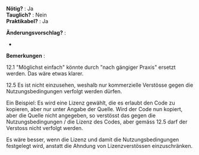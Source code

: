 **Nötig?** : Ja </br>
**Tauglich?** : Nein </br>
**Praktikabel?** : Ja </br>

**Änderungsvorschlag?** :

-

**Bemerkungen** :

12.1 "Möglichst einfach" könnte durch "nach gängiger Praxis" ersetzt werden. Das wäre etwas klarer.

12.5 Es ist nicht einzusehen, weshalb nur kommerzielle Verstösse gegen die Nutzungsbedingungen verfolgt werden dürfen.

Ein Beispiel: Es wird eine Lizenz gewählt, die es erlaubt den Code zu kopieren, aber nur unter Angabe der Quelle. Wird der Code nun kopiert, aber die Quelle nicht angegeben, so verstösst das gegen die Nutzungsbedingungen / die Lizenz des Codes, aber gemäss 12.5 darf der Verstoss nicht verfolgt werden.

Es wäre besser, wenn die Lizenz und damit die Nutzungsbedingungen festgelegt wird, anstatt die Ahndung von Lizenzverstössen einzuschränken. 

